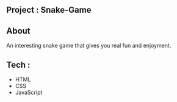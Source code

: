 ## Project : Snake-Game

## About
An interesting snake game that gives you real fun and enjoyment.

## Tech :
- HTML
- CSS
- JavaScript

